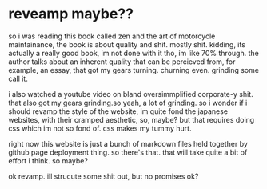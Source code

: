 # reveamp maybe??
so i was reading this book called zen and the art of motorcycle maintainance, the book is about quality and shit. mostly shit. kidding, its actually a really good book, im not done with it tho, im like 70% through. the author talks about an inherent quality that can be percieved from, for example, an essay, that got my gears turning. churning even. grinding some call it. 

i also watched a youtube video on bland oversimmplified corporate-y shit. that also got my gears grinding.so yeah, a lot of grinding. so i wonder if i should revamp the style of the website, im quite fond the japanese websites, with their cramped aesthetic, so, maybe? but that requires doing css which im not so fond of. css makes my tummy hurt.

right now this website is just a bunch of markdown files held together by github page deployment thing. so there's that. that will take quite a bit of effort i think. so maybe?

ok revamp. ill strucute some shit out, but no promises ok?